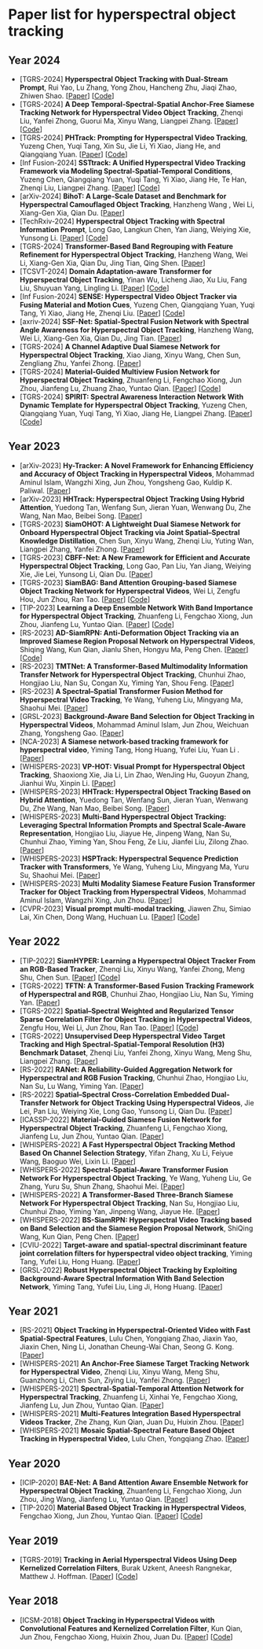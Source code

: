 # Paper list for hyperspectral object tracking

## Year 2024
* [TGRS-2024] **Hyperspectral Object Tracking with Dual-Stream Prompt**,  Rui Yao, Lu Zhang, Yong Zhou, Hancheng Zhu, Jiaqi Zhao, Zhiwen Shao.
  [[Paper](https://ieeexplore.ieee.org/abstract/document/10798510)]
  [[Code](https://github.com/rayyao/HDSP)]
* [TGRS-2024] **A Deep Temporal-Spectral-Spatial Anchor-Free Siamese Tracking Network for Hyperspectral Video Object Tracking**, Zhenqi Liu, Yanfei Zhong, Guorui Ma, Xinyu Wang, Liangpei Zhang.
  [[Paper](https://ieeexplore.ieee.org/abstract/document/10720817)]
  [[Code](https://github.com/zhenliuzhenqi/HOT)]
* [TGRS-2024] **PHTrack: Prompting for Hyperspectral Video Tracking**, Yuzeng Chen, Yuqi Tang, Xin Su, Jie Li, Yi Xiao, Jiang He, and Qiangqiang Yuan.
  [[Paper](https://ieeexplore.ieee.org/abstract/document/10680554)]
  [[Code](https://github.com/YZCU/PHTrack)]
* [Inf Fusion-2024] **SSTtrack: A Unified Hyperspectral Video Tracking Framework via Modeling Spectral-Spatial-Temporal Conditions**, Yuzeng Chen, Qiangqiang Yuan, Yuqi Tang, Yi Xiao, Jiang He, Te Han, Zhenqi Liu, Liangpei Zhang.
  [[Paper](https://www.sciencedirect.com/science/article/abs/pii/S1566253524004366)]
  [[Code](https://github.com/YZCU/SSTtrack)]
* [arXiv-2024] **BihoT: A Large-Scale Dataset and Benchmark for Hyperspectral Camouflaged Object Tracking**, Hanzheng Wang , Wei Li, Xiang-Gen Xia, Qian Du.
  [[Paper](https://arxiv.org/pdf/2408.12232)]
* [TechRxiv-2024] **Hyperspectral Object Tracking with Spectral Information Prompt**, Long Gao, Langkun Chen, Yan Jiang, Weiying Xie, Yunsong Li.
  [[Paper](https://www.techrxiv.org/doi/full/10.36227/techrxiv.172349620.00892203)]
  [[Code](https://github.com/lgao001/SP-HST)]
* [TGRS-2024] **Transformer-Based Band Regrouping with Feature Refinement for Hyperspectral Object Tracking**, Hanzheng Wang, Wei Li, Xiang-Gen Xia, Qian Du, Jing Tian, Qing Shen.
  [[Paper](https://ieeexplore.ieee.org/abstract/document/10574881)]
* [TCSVT-2024] **Domain Adaptation-aware Transformer for Hyperspectral Object Tracking**, Yinan Wu, Licheng Jiao, Xu Liu, Fang Liu, Shuyuan Yang, Lingling Li.
  [[Paper](https://ieeexplore.ieee.org/abstract/document/10491347)]
  [[Code](https://github.com/LianYi233/Trans-DAT)]
* [Inf Fusion-2024] **SENSE: Hyperspectral Video Object Tracker via Fusing Material and Motion Cues**, Yuzeng Chen, Qiangqiang Yuan, Yuqi Tang, Yi Xiao, Jiang He, Zhenqi Liu.
  [[Paper](https://www.sciencedirect.com/science/article/pii/S1566253524001738)]
  [[Code](https://github.com/YZCU/SENSE)]
* [axriv-2024] **SSF-Net: Spatial-Spectral Fusion Network with Spectral Angle Awareness for Hyperspectral Object Tracking**, Hanzheng Wang, Wei Li, Xiang-Gen Xia, Qian Du, Jing Tian.
  [[Paper](https://arxiv.org/pdf/2403.05852.pdf)]
* [TGRS-2024] **A Channel Adaptive Dual Siamese Network for Hyperspectral Object Tracking**, Xiao Jiang, Xinyu Wang, Chen Sun, Zengliang Zhu, Yanfei Zhong.
  [[Paper](https://ieeexplore.ieee.org/abstract/document/10474033)]
* [TGRS-2024] **Material-Guided Multiview Fusion Network for Hyperspectral Object Tracking**, Zhuanfeng Li, Fengchao Xiong, Jun Zhou, Jianfeng Lu, Zhuang Zhao, Yuntao Qian.
  [[Paper](https://ieeexplore.ieee.org/abstract/document/10438474)]
  [[Code](https://github.com/hscv/MMF-Net)]
* [TGRS-2024] **SPIRIT: Spectral Awareness Interaction Network With Dynamic Template for Hyperspectral Object Tracking**, Yuzeng Chen, Qiangqiang Yuan, Yuqi Tang, Yi Xiao, Jiang He, Liangpei Zhang.
  [[Paper](https://ieeexplore.ieee.org/abstract/document/10375560)]
  [[Code](https://github.com/YZCU/SPIRIT)]

## Year 2023
* [arXiv-2023] **Hy-Tracker: A Novel Framework for Enhancing Efficiency and Accuracy of Object Tracking in Hyperspectral Videos**, Mohammad Aminul Islam, Wangzhi Xing, Jun Zhou, Yongsheng Gao, Kuldip K. Paliwal.
  [[Paper](https://browse.arxiv.org/pdf/2311.18199.pdf)]
* [arXiv-2023] **HHTrack: Hyperspectral Object Tracking Using Hybrid Attention**, Yuedong Tan, Wenfang Sun, Jieran Yuan, Wenwang Du, Zhe Wang, Nan Mao, Beibei Song.
  [[Paper](https://browse.arxiv.org/pdf/2308.07016.pdf)]
* [TGRS-2023] **SiamOHOT: A Lightweight Dual Siamese Network for Onboard Hyperspectral Object Tracking via Joint Spatial–Spectral Knowledge Distillation**, Chen Sun, Xinyu Wang, Zhenqi Liu, Yuting Wan, Liangpei Zhang, Yanfei Zhong.
  [[Paper](https://ieeexplore.ieee.org/abstract/document/10225562)]
* [TGRS-2023] **CBFF-Net: A New Framework for Efficient and Accurate Hyperspectral Object Tracking**, Long Gao, Pan Liu, Yan Jiang, Weiying Xie, Jie Lei, Yunsong Li, Qian Du.
  [[Paper](https://ieeexplore.ieee.org/abstract/document/10061231)]
* [TGRS-2023] **SiamBAG: Band Attention Grouping-based Siamese Object Tracking Network for Hyperspectral Videos**, Wei Li, Zengfu Hou, Jun Zhou, Ran Tao.
  [[Paper](https://ieeexplore.ieee.org/abstract/document/10149343)]
  [[Code](https://github.com/zephyrhours/Hyperspectral-Object-Tracking-SiamBAG)]
* [TIP-2023] **Learning a Deep Ensemble Network With Band Importance for Hyperspectral Object Tracking**, Zhuanfeng Li, Fengchao Xiong, Jun Zhou, Jianfeng Lu, Yuntao Qian.
  [[Paper](https://ieeexplore.ieee.org/abstract/document/10128966)]
  [[Code](https://github.com/hscv/SEE-Net)]
* [RS-2023] **AD-SiamRPN: Anti-Deformation Object Tracking via an Improved Siamese Region Proposal Network on Hyperspectral Videos**, Shiqing Wang, Kun Qian, Jianlu Shen, Hongyu Ma, Peng Chen.
  [[Paper](https://www.mdpi.com/2072-4292/15/7/1731)]
  [[Code](https://github.com/yusenwsq/AD-SiamRPN)]
* [RS-2023] **TMTNet: A Transformer-Based Multimodality Information Transfer Network for Hyperspectral Object Tracking**, Chunhui Zhao, Hongjiao Liu, Nan Su, Congan Xu, Yiming Yan, Shou Feng.
  [[Paper](https://www.mdpi.com/2072-4292/15/4/1107)]
* [RS-2023] **A Spectral–Spatial Transformer Fusion Method for Hyperspectral Video Tracking**, Ye Wang, Yuheng Liu, Mingyang Ma, Shaohui Mei.
  [[Paper](https://www.mdpi.com/2072-4292/15/7/1735)]
* [GRSL-2023] **Background-Aware Band Selection for Object Tracking in Hyperspectral Videos**, Mohammad Aminul Islam, Jun Zhou, Weichuan Zhang, Yongsheng Gao.
  [[Paper](https://ieeexplore.ieee.org/abstract/document/10288536)]
* [NCA-2023] **A Siamese network-based tracking framework for hyperspectral video**, Yiming Tang, Hong Huang, Yufei Liu, Yuan Li .
  [[Paper](https://link.springer.com/article/10.1007/s00521-022-07712-5)]
* [WHISPERS-2023] **VP-HOT: Visual Prompt for Hyperspectral Object Tracking**, Shaoxiong Xie, Jia Li, Lin Zhao, WenJing Hu, Guoyun Zhang, Jianhui Wu, Xinpin Li.
  [[Paper](https://ieeexplore.ieee.org/document/10431061)]
* [WHISPERS-2023] **HHTrack: Hyperspectral Object Tracking Based on Hybrid Attention**, Yuedong Tan, Wenfang Sun, Jieran Yuan, Wenwang Du, Zhe Wang, Nan Mao, Beibei Song.
  [[Paper](https://ieeexplore.ieee.org/document/10431060)]
* [WHISPERS-2023] **Multi-Band Hyperspectral Object Tracking: Leveraging Spectral Information Prompts and Spectral Scale-Aware Representation**, Hongjiao Liu, Jiayue He, Jinpeng Wang, Nan Su, Chunhui Zhao, Yiming Yan, Shou Feng, Ze Liu, Jianfei Liu, Zilong Zhao.
  [[Paper](https://ieeexplore.ieee.org/document/10431304)]
* [WHISPERS-2023] **HSPTrack: Hyperspectral Sequence Prediction Tracker with Transformers**, Ye Wang, Yuheng Liu, Mingyang Ma, Yuru Su, Shaohui Mei.
  [[Paper](https://ieeexplore.ieee.org/document/10431033)]
* [WHISPERS-2023] **Multi Modality Siamese Feature Fusion Transformer Tracker for Object Tracking from Hyperspectral Videos**, Mohammad Aminul Islam, Wangzhi Xing, Jun Zhou.
  [[Paper](https://ieeexplore.ieee.org/document/10430985)]
* [CVPR-2023] **Visual prompt multi-modal tracking**, Jiawen Zhu, Simiao Lai, Xin Chen, Dong Wang, Huchuan Lu.
  [[Paper](https://openaccess.thecvf.com/content/CVPR2023/html/Zhu_Visual_Prompt_Multi-Modal_Tracking_CVPR_2023_paper.html)]
  [[Code](https://github.com/laisimiao/ViPT_HOT2023)]

## Year 2022
* [TIP-2022] **SiamHYPER: Learning a Hyperspectral Object Tracker From an RGB-Based Tracker**, Zhenqi Liu, Xinyu Wang, Yanfei Zhong, Meng Shu, Chen Sun.
  [[Paper](https://ieeexplore.ieee.org/abstract/document/9933370)]
  [[Code](https://github.com/zhenliuzhenqi/HOT)]
* [TGRS-2022] **TFTN: A Transformer-Based Fusion Tracking Framework of Hyperspectral and RGB**, Chunhui Zhao, Hongjiao Liu, Nan Su, Yiming Yan.
  [[Paper](https://ieeexplore.ieee.org/abstract/document/9924197)]
* [TGRS-2022] **Spatial–Spectral Weighted and Regularized Tensor Sparse Correlation Filter for Object Tracking in Hyperspectral Videos**, Zengfu Hou, Wei Li, Jun Zhou, Ran Tao.
  [[Paper](https://ieeexplore.ieee.org/abstract/document/9924160)]
  [[Code](https://github.com/zephyrhours/Hyperspectral-Object-Tracking-TSCFW)]
* [TGRS-2022] **Unsupervised Deep Hyperspectral Video Target Tracking and High Spectral-Spatial-Temporal Resolution (H3) Benchmark Dataset**, Zhenqi Liu, Yanfei Zhong, Xinyu Wang, Meng Shu, Liangpei Zhang.
  [[Paper](https://ieeexplore.ieee.org/abstract/document/9625660)]
* [RS-2022] **RANet: A Reliability-Guided Aggregation Network for Hyperspectral and RGB Fusion Tracking**, Chunhui Zhao, Hongjiao Liu, Nan Su, Lu Wang, Yiming Yan.
  [[Paper](https://www.mdpi.com/2072-4292/14/12/2765)]
* [RS-2022] **Spatial–Spectral Cross-Correlation Embedded Dual-Transfer Network for Object Tracking Using Hyperspectral Videos**, Jie Lei, Pan Liu, Weiying Xie, Long Gao, Yunsong Li, Qian Du.
  [[Paper](https://www.mdpi.com/2072-4292/14/15/3512)]
* [ICASSP-2022] **Material-Guided Siamese Fusion Network for Hyperspectral Object Tracking**, Zhuanfeng Li, Fengchao Xiong, Jianfeng Lu, Jun Zhou, Yuntao Qian.
  [[Paper](https://ieeexplore.ieee.org/abstract/document/9746089)]
* [WHISPERS-2022] **A Fast Hyperspectral Object Tracking Method Based On Channel Selection Strategy**, Yifan Zhang, Xu Li, Feiyue Wang, Baoguo Wei, Lixin Li.
  [[Paper](https://ieeexplore.ieee.org/abstract/document/9955094)]
* [WHISPERS-2022] **Spectral-Spatial-Aware Transformer Fusion Network For Hyperspectral Object Tracking**, Ye Wang, Yuheng Liu, Ge Zhang, Yuru Su, Shun Zhang, Shaohui Mei.
  [[Paper](https://ieeexplore.ieee.org/abstract/document/9955100)]
* [WHISPERS-2022] **A Transformer-Based Three-Branch Siamese Network For Hyperspectral Object Tracking**, Nan Su, Hongjiao Liu, Chunhui Zhao, Yiming Yan, Jinpeng Wang, Jiayue He.
  [[Paper](https://ieeexplore.ieee.org/abstract/document/9955082)]
* [WHISPERS-2022] **BS-SiamRPN: Hyperspectral Video Tracking based on Band Selection and the Siamese Region Proposal Network**, ShiQing Wang, Kun Qian, Peng Chen.
  [[Paper](https://ieeexplore.ieee.org/abstract/document/9955025)]
* [CVIU-2022] **Target-aware and spatial-spectral discriminant feature joint correlation filters for hyperspectral video object tracking**, Yiming Tang, Yufei Liu, Hong Huang.
  [[Paper](https://www.sciencedirect.com/science/article/abs/pii/S1077314222001151)]
* [GRSL-2022] **Robust Hyperspectral Object Tracking by Exploiting Background-Aware Spectral Information With Band Selection Network**, Yiming Tang, Yufei Liu, Ling Ji, Hong Huang.
  [[Paper](https://ieeexplore.ieee.org/abstract/document/9868064)]

## Year 2021
* [RS-2021] **Object Tracking in Hyperspectral-Oriented Video with Fast Spatial-Spectral Features**, Lulu Chen, Yongqiang Zhao, Jiaxin Yao, Jiaxin Chen, Ning Li, Jonathan Cheung-Wai Chan, Seong G. Kong.
  [[Paper](https://www.mdpi.com/2072-4292/13/10/1922)]
* [WHISPERS-2021] **An Anchor-Free Siamese Target Tracking Network for Hyperspectral Video**, Zhenqi Liu, Xinyu Wang, Meng Shu, Guanzhong Li, Chen Sun, Ziying Liu, Yanfei Zhong.
  [[Paper](https://ieeexplore.ieee.org/abstract/document/9483958)]
* [WHISPERS-2021] **Spectral-Spatial-Temporal Attention Network for Hyperspectral Tracking**, Zhuanfeng Li, Xinhai Ye, Fengchao Xiong, Jianfeng Lu, Jun Zhou, Yuntao Qian.
  [[Paper](https://ieeexplore.ieee.org/document/9484032)]
* [WHISPERS-2021] **Multi-Features Integration Based Hyperspectral Videos Tracker**, Zhe Zhang, Kun Qian, Juan Du, Huixin Zhou.
  [[Paper](https://ieeexplore.ieee.org/abstract/document/9484029)]
* [WHISPERS-2021] **Mosaic Spatial-Spectral Feature Based Object Tracking in Hyperspectral Video**, Lulu Chen, Yongqiang Zhao.
  [[Paper](https://www.ieee-whispers.com/wp-content/uploads/2021/03/WHISPERS_2021_paper_54.pdf)]

## Year 2020
* [ICIP-2020] **BAE-Net: A Band Attention Aware Ensemble Network for Hyperspectral Object Tracking**, Zhuanfeng Li, Fengchao Xiong, Jun Zhou, Jing Wang, Jianfeng Lu, Yuntao Qian.
  [[Paper](https://ieeexplore.ieee.org/abstract/document/9191105)]
* [TIP-2020] **Material Based Object Tracking in Hyperspectral Videos**, Fengchao Xiong, Jun Zhou, Yuntao Qian.
  [[Paper](https://ieeexplore.ieee.org/abstract/document/8960632)]
  [[Code](https://www.xiongfuli.com/cv/code/MHT_release.zip)]

## Year 2019
* [TGRS-2019] **Tracking in Aerial Hyperspectral Videos Using Deep Kernelized Correlation Filters**, Burak Uzkent, Aneesh Rangnekar, Matthew J. Hoffman.
  [[Paper](https://ieeexplore.ieee.org/abstract/document/8435971/)]
  [[Code](https://github.com/uzkent/HKCF_Tracker)]

## Year 2018
* [ICSM-2018] **Object Tracking in Hyperspectral Videos with Convolutional Features and Kernelized Correlation Filter**, Kun Qian, Jun Zhou, Fengchao Xiong, Huixin Zhou, Juan Du.
  [[Paper](https://link.springer.com/chapter/10.1007/978-3-030-04375-9_26)]
  [[Code](https://www.xiongfuli.com/cv/code/ICSM.zip)]

  

